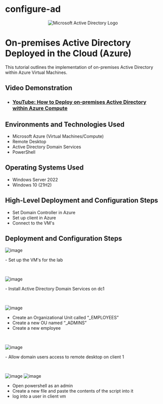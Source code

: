 # configure-ad

<p align="center">
<img src="https://i.imgur.com/pU5A58S.png" alt="Microsoft Active Directory Logo"/>
</p>

<h1>On-premises Active Directory Deployed in the Cloud (Azure)</h1>
This tutorial outlines the implementation of on-premises Active Directory within Azure Virtual Machines.<br />


<h2>Video Demonstration</h2>

- ### [YouTube: How to Deploy on-premises Active Directory within Azure Compute](https://www.youtube.com)

<h2>Environments and Technologies Used</h2>

- Microsoft Azure (Virtual Machines/Compute)
- Remote Desktop
- Active Directory Domain Services
- PowerShell

<h2>Operating Systems Used </h2>

- Windows Server 2022
- Windows 10 (21H2)

<h2>High-Level Deployment and Configuration Steps</h2>

- Set Domain Controller in Azure
- Set up client in Azure
- Connect to the VM's


<h2>Deployment and Configuration Steps</h2>

![image](https://github.com/user-attachments/assets/48b91c75-4238-4b05-85d3-0ac69124f902)

</p>
<p>
 - Set up the VM's for the lab
</p>
<br />

![image](https://github.com/user-attachments/assets/05267ed8-833a-4d98-bace-8326abd07bb0)

</p>
<p>
 - Install Active Directory Domain Services on dc1
</p>
<br />

![image](https://github.com/user-attachments/assets/2d971e16-ef4d-4984-93cb-564f9f7e1dd1)

</p>

  - Create an Organizational Unit called “_EMPLOYEES”
  - Create a new OU named “_ADMINS”
  - Create a new employee 
</p>
<br />


![image](https://github.com/user-attachments/assets/5508cef9-6341-46cb-9e3c-e3c0651317f9)

</p>
<p>
 - Allow domain users access to remote desktop on client 1

</p>
<br />


![image](https://github.com/user-attachments/assets/223e3383-d8c7-4e84-9a53-b0fd5dd532c8)
![image](https://github.com/user-attachments/assets/f85d0219-c896-44c4-a85a-59c88062d5a8)

</p>

 - Open powershell as an admin
  - Create a new file and paste the contents of the script into it
  - log into a user in client vm
</p>
<br />

